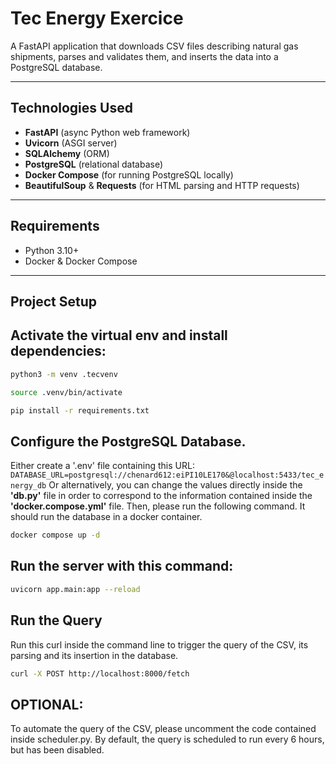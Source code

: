 # Tec Energy Exercice

A FastAPI application that downloads CSV files describing natural gas shipments, parses and validates them, and inserts the data into a PostgreSQL database.

---

## Technologies Used

- **FastAPI** (async Python web framework)
- **Uvicorn** (ASGI server)
- **SQLAlchemy** (ORM)
- **PostgreSQL** (relational database)
- **Docker Compose** (for running PostgreSQL locally)
- **BeautifulSoup** & **Requests** (for HTML parsing and HTTP requests)

---

## Requirements

- Python 3.10+
- Docker & Docker Compose

---

## Project Setup

## Activate the virtual env and install dependencies:

```bash
python3 -m venv .tecvenv

source .venv/bin/activate

pip install -r requirements.txt
```

## Configure the PostgreSQL Database. 
 Either create a '.env' file containing this URL: 
```DATABASE_URL=postgresql://chenard612:eiPI10LE170&@localhost:5433/tec_energy_db```
Or alternatively, you can change the values directly inside the **'db.py'** file in order to correspond to the information contained inside the **'docker.compose.yml'** file.
Then, please run the following command. It should run the database in a docker container.

```bash
docker compose up -d
```

## Run the server with this command:

```bash
uvicorn app.main:app --reload
```

## Run the Query
Run this curl inside the command line to trigger the query of the CSV, its parsing and its insertion in the database.

```bash
curl -X POST http://localhost:8000/fetch
```

## OPTIONAL: 
To automate the query of the CSV, please uncomment the code contained inside scheduler.py. By default, the query is scheduled to run every 6 hours, but has been disabled.
